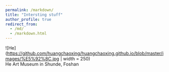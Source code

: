 ```yaml
---
permalink: /markdown/
title: "Intersting stuff"
author_profile: true
redirect_from: 
  - /md/
  - /markdown.html
---
```


![He](https://github.com/huangchaoxing/huangchaoxing.github.io/blob/master/images/%E5%92%8C.jpg | width = 250)   
He Art Museum in Shunde, Foshan
